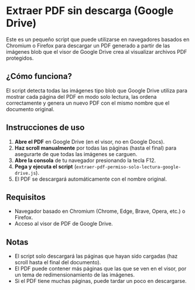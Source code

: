# Extraer PDF sin descarga (Google Drive)
Este es un pequeño script que puede utilizarse en navegadores basados en Chromium o Firefox para descargar un PDF generado a partir de las imágenes blob que el visor de Google Drive crea al visualizar archivos PDF protegidos.

## ¿Cómo funciona?
El script detecta todas las imágenes tipo blob que Google Drive utiliza para mostrar cada página del PDF en modo solo lectura, las ordena correctamente y genera un nuevo PDF con el mismo nombre que el documento original.

## Instrucciones de uso
1. **Abre el PDF** en Google Drive (en el visor, no en Google Docs).
2. **Haz scroll manualmente** por todas las páginas (hasta el final) para asegurarte de que todas las imágenes se carguen.
3. **Abre la consola** de tu navegador presionando la tecla F12.
4. **Pega y ejecuta el script** (`extraer-pdf-permiso-solo-lectura-google-drive.js`).
5. El PDF se descargará automáticamente con el nombre original.

## Requisitos
- Navegador basado en Chromium (Chrome, Edge, Brave, Opera, etc.) o Firefox.
- Acceso al visor de PDF de Google Drive.

## Notas
- El script solo descargará las páginas que hayan sido cargadas (haz scroll hasta el final del documento).
- El PDF puede contener más páginas que las que se ven en el visor, por un tema de redimensionamiento de las imágenes.
- Si el PDF tiene muchas páginas, puede tardar un poco en descargarse.